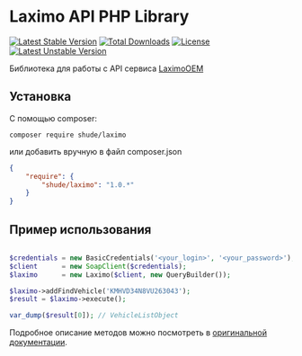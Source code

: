 Laximo API PHP Library
======================
[![Latest Stable Version](https://poser.pugx.org/shude/laximo/v/stable)](https://packagist.org/packages/shude/laximo)
[![Total Downloads](https://poser.pugx.org/shude/laximo/downloads)](https://packagist.org/packages/shude/laximo)
[![License](https://poser.pugx.org/shude/laximo/license)](https://packagist.org/packages/shude/laximo)
[![Latest Unstable Version](https://poser.pugx.org/shude/laximo/v/unstable)](https://packagist.org/packages/shude/laximo)

 Библиотека для работы с API сервиса [LaximoOEM](https://laximo.ru/oem/)
 
 ## Установка
 С помощью composer:
 ```
composer require shude/laximo
```
или добавить вручную в файл composer.json
```json
{
    "require": {
        "shude/laximo": "1.0.*"
    }
}
```

## Пример использования
```php

$credentials = new BasicCredentials('<your_login>', '<your_password>');
$client      = new SoapClient($credentials);
$laximo      = new Laximo($client, new QueryBuilder());

$laximo->addFindVehicle('KMHVD34N8VU263043');
$result = $laximo->execute();

var_dump($result[0]); // VehicleListObject
```

Подробное описание методов можно посмотреть в [оригинальной документации](http://wiki.technologytrade.ru/index.php/%D0%97%D0%B0%D0%B3%D0%BB%D0%B0%D0%B2%D0%BD%D0%B0%D1%8F_%D1%81%D1%82%D1%80%D0%B0%D0%BD%D0%B8%D1%86%D0%B0).
